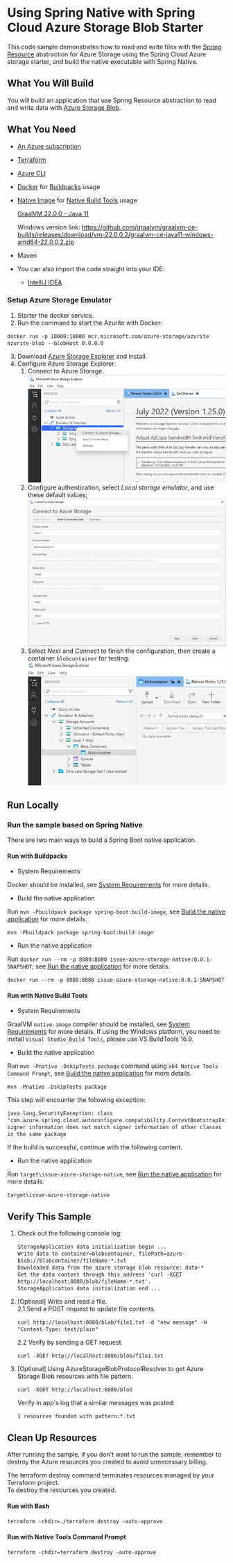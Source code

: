 # Using Spring Native with Spring Cloud Azure Storage Blob Starter

This code sample demonstrates how to read and write files with the [Spring Resource](https://docs.spring.io/spring-framework/docs/current/reference/html/core.html#resources) abstraction for Azure Storage using the Spring Cloud Azure storage starter, and build the native executable with Spring Native.

## What You Will Build

You will build an application that use Spring Resource abstraction to read and write data with [Azure Storage Blob](https://azure.microsoft.com/services/storage/blobs/).

## What You Need

- [An Azure subscription](https://azure.microsoft.com/free/)
- [Terraform](https://www.terraform.io/)
- [Azure CLI](https://docs.microsoft.com/cli/azure/install-azure-cli)

- [Docker](https://docs.docker.com/installation/#installation) for [Buildpacks](https://docs.spring.io/spring-native/docs/0.11.4/reference/htmlsingle/#getting-started-buildpacks-system-requirements) usage
- [Native Image](https://www.graalvm.org/22.0/reference-manual/native-image/) for [Native Build Tools](https://docs.spring.io/spring-native/docs/0.11.4/reference/htmlsingle/#getting-started-native-image-system-requirements) usage

  [GraalVM 22.0.0 - Java 11](https://www.graalvm.org/downloads/)

  Windows version link: https://github.com/graalvm/graalvm-ce-builds/releases/download/vm-22.0.0.2/graalvm-ce-java11-windows-amd64-22.0.0.2.zip

- Maven
- You can also import the code straight into your IDE:
    - [IntelliJ IDEA](https://www.jetbrains.com/idea/download)

### Setup Azure Storage Emulator

1. Starter the docker service.
2. Run the command to start the Azurite with Docker:

```shell
docker run -p 10000:10000 mcr.microsoft.com/azure-storage/azurite azurite-blob --blobHost 0.0.0.0
```

3. Download [Azure Storage Explorer](https://azure.microsoft.com/products/storage/storage-explorer/#overview) and install.
4. Configure Azure Storage Explorer:
    1. Connect to Azure Storage.
       ![img.png](img.png)
    2. Configure authentication, select *Local storage emulator*, and use these default values;
       ![img_1.png](img_1.png)
    3. Select *Next*  and *Connect* to finish the configuration, then create a container `blobcontainer` for testing.
       ![img_2.png](img_2.png)

## Run Locally

### Run the sample based on Spring Native

There are two main ways to build a Spring Boot native application.

#### Run with Buildpacks

- System Requirements

Docker should be installed, see [System Requirements](https://docs.spring.io/spring-native/docs/0.11.4/reference/htmlsingle/#getting-started-buildpacks-system-requirements) for more details.

- Build the native application

Run `mvn -Pbuildpack package spring-boot:build-image`, see [Build the native application](https://docs.spring.io/spring-native/docs/0.11.4/reference/htmlsingle/#_build_the_native_application) for more details.

```shell
mvn -Pbuildpack package spring-boot:build-image
```

- Run the native application

Run `docker run --rm -p 8080:8080 issue-azure-storage-native:0.0.1-SNAPSHOT`, see [Run the native application](https://docs.spring.io/spring-native/docs/0.11.4/reference/htmlsingle/#_run_the_native_application) for more details.
```shell
docker run --rm -p 8080:8080 issue-azure-storage-native:0.0.1-SNAPSHOT
```

#### Run with Native Build Tools

- System Requirements

GraalVM `native-image` compiler should be installed, see [System Requirements](https://docs.spring.io/spring-native/docs/0.11.4/reference/htmlsingle/#getting-started-native-image-system-requirements) for more details. If using the Windows platform, you need to install `Visual Studio Build Tools`, please use VS BuildTools 16.9.

- Build the native application

Run `mvn -Pnative -DskipTests package` command using `x64 Native Tools Command Prompt`, see [Build the native application](https://docs.spring.io/spring-native/docs/0.11.4/reference/htmlsingle/#_build_the_native_application_2) for more details.

```shell
mvn -Pnative -DskipTests package
```

This step will encounter the following exception:
```text
java.lang.SecurityException: class "com.azure.spring.cloud.autoconfigure.compatibility.ContextBootstrapInitializer"'s signer information does not match signer information of other classes in the same package
```

If the build is successful, continue with the following content.

- Run the native application

Run `target\issue-azure-storage-native`, see [Run the native application](https://docs.spring.io/spring-native/docs/0.11.4/reference/htmlsingle/#_run_the_native_application_2) for more details.
```shell
target\issue-azure-storage-native
```

## Verify This Sample

1. Check out the following console log:

   ```text
   StorageApplication data initialization begin ...
   Write data to container=blobcontainer, filePath=azure-blob://blobcontainer/fileName-*.txt
   Downloaded data from the azure storage blob resource: data-*
   Get the data content through this address 'curl -XGET http://localhost:8080/blob/fileName-*.txt'.
   StorageApplication data initialization end ...
   ```
   
2. [Optional] Write and read a file.  
    2.1 Send a POST request to update file contents.

    ```shell
    curl http://localhost:8080/blob/file1.txt -d "new message" -H "Content-Type: text/plain"
    ```
   
    2.2 Verify by sending a GET request.  
    ```shell
    curl -XGET http://localhost:8080/blob/file1.txt
    ```

3. [Optional] Using AzureStorageBlobProtocolResolver to get Azure Storage Blob resources with file pattern.
    ```shell
    curl -XGET http://localhost:8080/blob
    ```
    
    Verify in app's log that a similar messages was posted:
    ```shell
    1 resources founded with pattern:*.txt
    ```


## Clean Up Resources
After running the sample, if you don't want to run the sample, remember to destroy the Azure resources you created to avoid unnecessary billing.

The terraform destroy command terminates resources managed by your Terraform project.   
To destroy the resources you created.

#### Run with Bash

```shell
terraform -chdir=./terraform destroy -auto-approve
```

#### Run with Native Tools Command Prompt

```shell
terraform -chdir=terraform destroy -auto-approve
```
